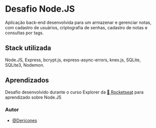 # Desafio Node.JS

Aplicação back-end desenvolvida para um armazenar e gerenciar notas, com cadastro de usuários, criptografia de senhas, cadastro de notas e consultas por tags.

## Stack utilizada

Node.JS, 
Express, 
bcrypt.js, 
express-async-errors, 
knex.js, 
SQLite, 
SQLite3, 
Nodemon.

## Aprendizados

Desafio desenvolvido durante o curso Explorer da [🚀 Rocketseat](https://rocketseat.com.br/) para aprendizado sobre Node.JS

### Autor

- [@Dericones](https://www.github.com/dericones)
